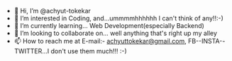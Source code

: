 - 👋 Hi, I’m @achyut-tokekar
- 👀 I’m interested in Coding, and...ummmmhhhhhh I can't think of any!!:-)
- 🌱 I’m currently learning... Web Development(especially Backend)
- 💞️ I’m looking to collaborate on... well anything that's right up my alley
- 📫 How to reach me at E-mail:- achyuttokekar@gmail.com, FB--INSTA--TWITTER...I don't use them much!!! :-)
<!---
achyut-tokekar/achyut-tokekar is a ✨ special ✨ repository because its `README.md` (this file) appears on your GitHub profile.
You can click the Preview link to take a look at your changes.
--->
